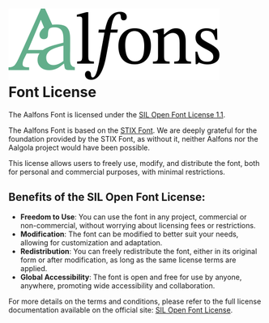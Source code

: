 
<h1>
    <img src="../aalfons.svg" alt="Aalfons" style="height: 75%;"><br>Font License
</h1>

The Aalfons Font is licensed under the [SIL Open Font License 1.1](./LICENSE.md). 

The Aalfons Font is based on the [STIX Font](https://github.com/stipub/stixfonts). We are deeply grateful for the 
foundation provided by the STIX Font, as without it, neither Aalfons nor the Aalgola project would have been possible.

This license allows users to freely use, modify, and distribute the font, both for personal and commercial purposes, with minimal restrictions. 

## Benefits of the SIL Open Font License:
- **Freedom to Use**: You can use the font in any project, commercial or non-commercial, without worrying about licensing fees or restrictions.
- **Modification**: The font can be modified to better suit your needs, allowing for customization and adaptation.
- **Redistribution**: You can freely redistribute the font, either in its original form or after modification, as long as the same license terms are applied.
- **Global Accessibility**: The font is open and free for use by anyone, anywhere, promoting wide accessibility and collaboration.

For more details on the terms and conditions, please refer to the full license documentation available on 
the official site: [SIL Open Font License](https://openfontlicense.org/).
